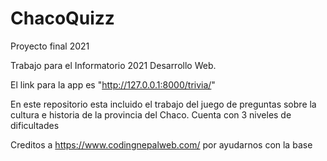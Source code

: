 # ChacoQuizz
Proyecto final 2021




Trabajo para el Informatorio 2021 Desarrollo Web.

El link para la app es "http://127.0.0.1:8000/trivia/"

En este repositorio esta incluido el trabajo del juego de preguntas sobre la cultura e historia de la provincia del Chaco. Cuenta con 3 niveles de dificultades

Creditos a https://www.codingnepalweb.com/ por ayudarnos con la base
